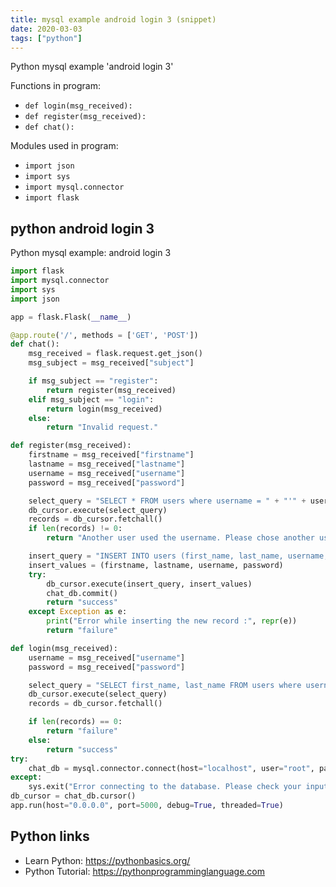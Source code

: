 ```yaml
---
title: mysql example android login 3 (snippet)
date: 2020-03-03
tags: ["python"]
---
```

Python mysql example 'android login 3'

Functions in program: 
* `def login(msg_received):`
* `def register(msg_received):`
* `def chat():`

Modules used in program: 
* `import json`
* `import sys`
* `import mysql.connector`
* `import flask`

## python android login 3

Python mysql example: android login 3

```python
import flask
import mysql.connector
import sys
import json

app = flask.Flask(__name__)

@app.route('/', methods = ['GET', 'POST'])
def chat():
    msg_received = flask.request.get_json()
    msg_subject = msg_received["subject"]

    if msg_subject == "register":
        return register(msg_received)
    elif msg_subject == "login":
        return login(msg_received)
    else:
        return "Invalid request."

def register(msg_received):
    firstname = msg_received["firstname"]
    lastname = msg_received["lastname"]
    username = msg_received["username"]
    password = msg_received["password"]

    select_query = "SELECT * FROM users where username = " + "'" + username + "'"
    db_cursor.execute(select_query)
    records = db_cursor.fetchall()
    if len(records) != 0:
        return "Another user used the username. Please chose another username."

    insert_query = "INSERT INTO users (first_name, last_name, username, password) VALUES (%s, %s, %s, MD5(%s))"
    insert_values = (firstname, lastname, username, password)
    try:
        db_cursor.execute(insert_query, insert_values)
        chat_db.commit()
        return "success"
    except Exception as e:
        print("Error while inserting the new record :", repr(e))
        return "failure"

def login(msg_received):
    username = msg_received["username"]
    password = msg_received["password"]

    select_query = "SELECT first_name, last_name FROM users where username = " + "'" + username + "' and password = " + "MD5('" + password + "')"
    db_cursor.execute(select_query)
    records = db_cursor.fetchall()

    if len(records) == 0:
        return "failure"
    else:
        return "success"
try:
    chat_db = mysql.connector.connect(host="localhost", user="root", passwd="ahmedgad", database="chat_db")
except:
    sys.exit("Error connecting to the database. Please check your inputs.")
db_cursor = chat_db.cursor()
app.run(host="0.0.0.0", port=5000, debug=True, threaded=True)

```

## Python links

- Learn Python: https://pythonbasics.org/
- Python Tutorial: https://pythonprogramminglanguage.com
